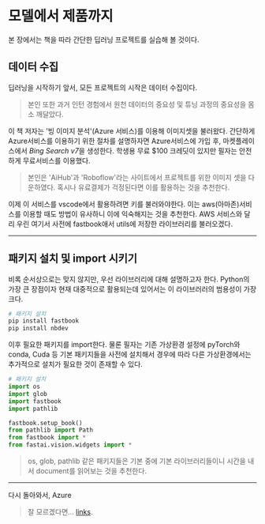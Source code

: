 # 모델에서 제품까지

본 장에서는 책을 따라 간단한 딥러닝 프로젝트를 실습해 볼 것이다.

## 데이터 수집

딥러닝을 시작하기 앞서, 모든 프로젝트의 시작은 데이터 수집이다. 
> 본인 또한 과거 인턴 경험에서 원천 데이터의 중요성 및 튜닝 과정의 중요성을 몸소 깨달았다.

이 책 저자는 '빙 이미지 분석'(Azure 서비스)를 이용해 이미지셋을 불러왔다. 간단하게 Azure서비스를 이용하기 위한 절차를 설명하자면
Azure서비스에 가입 후, 마켓플레이스에서 *Bing Search v7*을 생성한다. 학생용 무료 $100 크레딧이 있지만 필자는 안전하게 무료서비스를 이용했다.
> 본인은 'AiHub'과 'Roboflow'라는 사이트에서 프로젝트를 위한 이미지 셋을 다운하였다. 혹시나 유료결제가 걱정된다면 이를 활용하는 것을 추천한다.

이제 이 서비스를 vscode에서 활용하려면 키를 불러와야한다. 이는 aws(아마존)서비스를 이용할 때도 방법이 유사하니 이에 익숙해지는 것을 추천한다.
AWS 서비스와 달리 우린 여기서 사전에 fastbook애서 utils에 저장한 라이브러리를 불러오겠다.

---

## 패키지 설치 및 import 시키기

비록 순서상으로는 맞지 않지만, 우선 라이브러리에 대해 설명하고자 한다. Python의 가장 큰 장점이자 현재 대중적으로 활용되는데 있어서는 이 라이브러러의 범용성이 가장 크다.

```python
# 패키지 설치
pip install fastbook
pip install nbdev
```

이후 필요한 패키지를 import한다. 물론 필자는 기존 가상환경 설정에 pyTorch와 conda, Cuda 등 기본 패키지들을 사전에 설치해서 경우에 따라 다른 가상환경에서는 
추가적으로 설치가 필요한 것이 존재할 수 있다. 

```python
# 패키지 설치
import os
import glob
import fastbook
import pathlib

fastbook.setup_book()
from pathlib import Path
from fastbook import *
from fastai.vision.widgets import *
```

> os, glob, pathlib 같은 패키지들은 기본 중에 기본 라이브러리들이니 시간을 내서 document를 읽어보는 것을 추천한다.

---

다시 돌아와서, Azure 

> 잘 모르겠다면... [links]([https://www.markdownguide.org/cheat-sheet/](https://medium.com/@syed.sohaib/cognitive-services-creating-image-dataset-using-azures-bing-image-search-api-39802ae99644)https://medium.com/@syed.sohaib/cognitive-services-creating-image-dataset-using-azures-bing-image-search-api-39802ae99644).






